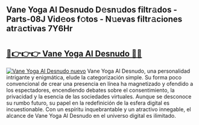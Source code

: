 ## Vane Yoga Al Desnudo D𝚎sn𝚞dos filtr𝚊dos - Parts-08J Vid𝚎os f𝚘tos - N𝚞evas filtr𝚊ciones atr𝚊ctivas 7Y6Hr

# <h2><a href="http://mb1k23i.tromn.icu/?c=Vane+Yoga+Al+Desnudo">🔗👉👉👉 Vane Yoga Al Desnudo 🔗🔗</a></h2>

[![Vane Yoga Al Desnudo nuevo](https://i.imgur.com/pEAQMta.gif)](http://mb1k23i.tromn.icu/?c=Vane+Yoga+Al+Desnudo)
Vane Yoga Al Desnudo, una personalidad intrigante y enigmática, elude la categorización simple. Su forma poco convencional de crear una presencia en línea ha magnetizado y ofendido a los espectadores, encendiendo debates sobre el consentimiento, la privacidad y la esencia de las sociedades virtuales. Aunque se desconoce su rumbo futuro, su papel en la redefinición de la esfera digital es incuestionable. Con un espíritu inquebrantable y un atractivo innegable, el alcance de Vane Yoga Al Desnudo en el universo digital es ilimitado.
